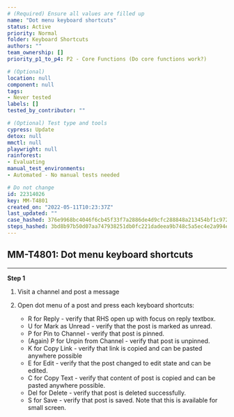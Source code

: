 ```yaml
---
# (Required) Ensure all values are filled up
name: "Dot menu keyboard shortcuts"
status: Active
priority: Normal
folder: Keyboard Shortcuts
authors: ""
team_ownership: []
priority_p1_to_p4: P2 - Core Functions (Do core functions work?)

# (Optional)
location: null
component: null
tags:
- Never tested
labels: []
tested_by_contributor: ""

# (Optional) Test type and tools
cypress: Update
detox: null
mmctl: null
playwright: null
rainforest:
- Evaluating
manual_test_environments:
- Automated - No manual tests needed

# Do not change
id: 22314026
key: MM-T4801
created_on: "2022-05-11T10:23:37Z"
last_updated: ""
case_hashed: 376e9968bc4046f6cb45f33f7a2886de4d9cfc288848a213454bf1c972e93fe3128a412564e9ba5df91f96dcfa75cc8e
steps_hashed: 3bd8b97b50d07aa747938251db0fc221dadeea9b748c5a5ec4e2a994e0cb21cbd0e1a5ead5ad723130c7c96437162a1f
---
```


<!-- (Auto-generated) Based on frontmatter's "key" and "name" -->

## MM-T4801: Dot menu keyboard shortcuts

---

**Step 1**

1. Visit a channel and post a message

2. Open dot menu of a post and press each keyboard shortcuts:

   - R for Reply - verify that RHS open up with focus on reply textbox.
   - U for Mark as Unread - verify that the post is marked as unread.
   - P for Pin to Channel - verify that post is pinned.
   - (Again) P for Unpin from Channel - verify that post is unpinned.
   - K for Copy Link - verify that link is copied and can be pasted anywhere possible
   - E for Edit - verify that the post changed to edit state and can be edited.
   - C for Copy Text - verify that content of post is copied and can be pasted anywhere possible.
   - Del for Delete - verify that post is deleted successfully.
   - S for Save - verify that post is saved. Note that this is available for small screen.
